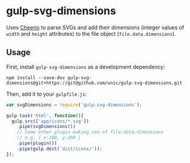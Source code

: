 # gulp-svg-dimensions

Uses [Cheerio](https://www.npmjs.com/package/cheerio) to parse SVGs and add their dimensions (integer values of ```width``` and ```height``` attributes) to the file object (```file.data.dimensions```).

## Usage

First, install `gulp-svg-dimensions` as a development dependency:

```shell
npm install --save-dev gulp-svg-dimensions@git+https://git@github.com/unic/gulp-svg-dimensions.git
```

Then, add it to your `gulpfile.js`:

```javascript
var svgDimensions = require('gulp-svg-dimensions');

gulp.task('html', function(){
  gulp.src(['app/icons/*.svg'])
    .pipe(svgDimensions())
    // Some other plugin making use of file.data.dimensions
    // e.g. { x:100, y:200 }
    .pipe(plugin())
    .pipe(gulp.dest('dist/icons/'));
});
```
